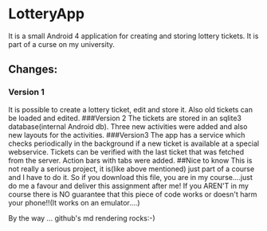 # LotteryApp
It is a small Android 4 application for creating and storing lottery tickets. It is part of a curse on my university.

## Changes:

### Version 1
It is possible to create a lottery ticket, edit and store it.
Also old tickets can be loaded and edited.
###Version 2
The tickets are stored in an sqlite3 database(internal Android db). Three new activities were added and also new layouts for the activities.
###Version3
The app has a service which checks periodically in the background if a new ticket is available at a special webservice. Tickets can be verified with the last ticket that was fetched from the server. Action bars with tabs were added.
##Nice to know
This is not really a serious project, it is(like above mentioned) just part of a course and I have to do it. So if you download this file, you are in my course....just do me a favour and deliver this assignment after me!
If you AREN'T in my course there is NO guarantee that this piece of code works or doesn't harm your phone!!(It works on an emulator....)

By the way ... github's md rendering rocks:-)
